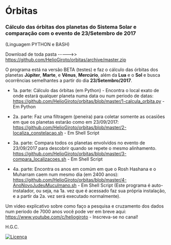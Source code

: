 # Órbitas

### Cálculo das órbitas dos planetas do Sistema Solar e comparação com o evento de 23/Setembro de 2017
(Linguagem PYTHON e BASH)

Download de toda pasta ----->> https://github.com/HelioGiroto/orbitas/archive/master.zip

O programa está na versão BETA (testes) e faz o cálculo das órbitas dos planetas **Júpiter**, **Marte**, e **Vênus**, **Mercúrio**, além da **Lua** e o **Sol** e busca ocorrências semelhantes a partir do dia **23/Setembro/2017**. 

* 1a. parte: Cálculo das órbitas (em Python) - Encontra o local exato de onde estará qualquer planeta numa data ou num periodo de datas: https://github.com/HelioGiroto/orbitas/blob/master/1-calcula_orbita.py  - Em Python

* 2a. parte: Faz uma filtragem (peneira) para coletar somente as ocasiões em que os planetas estarão como em 23/09/2017:
https://github.com/HelioGiroto/orbitas/blob/master/2-localiza_constelacao.sh   - Em Shell Script

* 3a. parte: Compara todos os planetas envolvidos no evento de 23/09/2017 para descobrir quando se repete o mesmo alinhamento.
https://github.com/HelioGiroto/orbitas/blob/master/3-compara_localizacoes.sh   - Em Shell Script

* 4a. parte: Encontra os anos em comúm em que o Rosh Hashana e o Muharram caem num mesmo dia (em 2400 anos):
https://github.com/HelioGiroto/orbitas/blob/master/4-AnoNovoJudeuMuculmano.sh  - Em Shell Script
(Este programa é auto-instalador, ou seja, na 1a. vez que é acessado faz sua própria instalação, e a partir da 2a. vez será executado normalmente).

Um video explicativo sobre como faço a pesquisa e cruzamento dos dados num periodo de 7000 anos você pode ver em breve aqui:
https://www.youtube.com/c/heliogiroto - Inscreva-se no canal!

H.G.C.

<a href="https://github.com/HelioGiroto/orbitas/blob/master/LICENSE" target="_blank"><img src="https://img.shields.io/badge/license-MIT-blue.svg?style=flat-square" alt="Licença"></a> 
